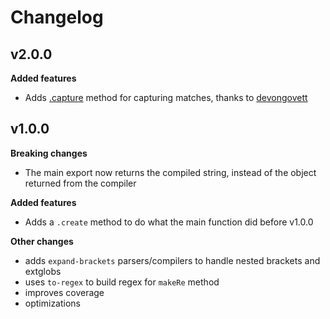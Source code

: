 # Changelog

## v2.0.0

**Added features**

* Adds [.capture](https://github.com/bgoonz/Knowledge-Bank/tree/d157cab4a536be397d8f7d36c79f7d69d282500a/ARCHIVE/BenchBnB/node_modules/extglob/readme.md#capture) method for capturing matches, thanks to [devongovett](https://github.com/devongovett)

## v1.0.0

**Breaking changes**

* The main export now returns the compiled string, instead of the object returned from the compiler

**Added features**

* Adds a `.create` method to do what the main function did before v1.0.0

**Other changes**

* adds `expand-brackets` parsers/compilers to handle nested brackets and extglobs
* uses `to-regex` to build regex for `makeRe` method
* improves coverage
* optimizations

